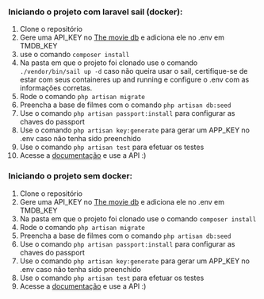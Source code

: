 ### Iniciando o projeto com laravel sail (docker):
1. Clone o repositório
1. Gere uma API_KEY no [The movie db](https://www.themoviedb.org/ "the movie db") e adiciona ele no .env em TMDB_KEY
1. use o comando `composer install`
1. Na pasta em que o projeto foi clonado use o comando `./vendor/bin/sail up -d` caso não queira usar o sail, certifique-se de estar com seus containeres up and running e configure o .env com as informações corretas.
1. Rode o comando `php artisan migrate`
1. Preencha a base de filmes com o comando `php artisan db:seed`
1. Use o comando `php artisan passport:install` para configurar as chaves do passport
1. Use o comando `php artisan key:generate` para gerar um APP_KEY no .env caso não tenha sido preenchido
1. Use o comando `php artisan test` para efetuar os testes
1. Acesse a [documentação](https://documenter.getpostman.com/view/4704378/TzCL99Gc "documentação") e use a API :)

### Iniciando o projeto sem docker:
1. Clone o repositório
1. Gere uma API_KEY no [The movie db](https://www.themoviedb.org/ "the movie db") e adiciona ele no .env em TMDB_KEY
1. Na pasta em que o projeto foi clonado use o comando `composer install`
1. Rode o comando `php artisan migrate`
1. Preencha a base de filmes com o comando `php artisan db:seed`
1. Use o comando `php artisan passport:install` para configurar as chaves do passport
1. Use o comando `php artisan key:generate` para gerar um APP_KEY no .env caso não tenha sido preenchido
1. Use o comando `php artisan test` para efetuar os testes
1. Acesse a [documentação](https://documenter.getpostman.com/view/4704378/TzCL99Gc "documentação") e use a API :)

